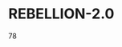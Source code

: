 # REBELLION-2.0                                                                                                          

78
